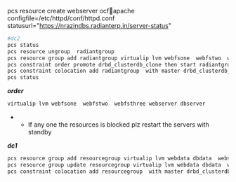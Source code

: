pcs resource create webserver ocf:heartbeat:apache configfile=/etc/httpd/conf/httpd.conf statusurl="https://nrazindbs.radianterp.in/server-status"


```bash
#dc2
pcs status
pcs resource ungroup  radiantgroup
pcs resource group add radiantgroup virtualip lvm webfsone  webfstwo  webfsthree webserver dbserver
pcs constraint order promote drbd_clusterdb_clone then start radiantgroup
pcs constraint colocation add radiantgroup  with master drbd_clusterdb_clone INFINITY
pcs status
```

**_order_**

```bash
virtualip lvm webfsone  webfstwo  webfsthree webserver dbserver
```

* * If any one the resources is blocked plz restart the servers with standby

**_dc1_**
```bash
pcs resource group add resourcegroup virtualip lvm webdata dbdata  webserver
pcs resource group update resourcegroup virtualip lvm webdata dbdata  webserver
pcs constraint colocation add resourcegroup  with master drbd_clusterdb_clone INFINITY
```
